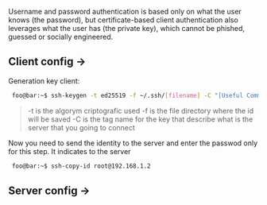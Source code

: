 Username and password authentication is based only on what the user knows (the password), but certificate-based client authentication also leverages what the user has (the private key), which cannot be phished, guessed or socially engineered.

## Client config ->

Generation key client:
````bash
 foo@bar:~$ ssh-keygen -t ed25519 -f ~/.ssh/[filename] -C "[Useful Comment]"
````

> -t is the algorym criptografic used
> -f is the file directory where the id will be saved
> -C is the tag name for the key that describe what is the server that you going to connect


Now you need to send the identity to the server and enter the passwod only for this step. It indicates to the server 
````bash
 foo@bar:~$ ssh-copy-id root@192.168.1.2
````

## Server config ->

